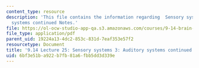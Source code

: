 ```yaml
---
content_type: resource
description: 'This file contains the information regarding  Sensory systems 3: Auditory
  systems continued Notes.'
file: https://ol-ocw-studio-app-qa.s3.amazonaws.com/courses/9-14-brain-structure-and-its-origins-spring-2014/6bf3e51ba922b7fb81a6fbb5dd3d339e_MIT9_14S14_Lecture25.pdf
file_type: application/pdf
parent_uid: 19224a13-4dc2-853c-831d-7eaf353e57f2
resourcetype: Document
title: '9.14 Lecture 25: Sensory systems 3: Auditory systems continued Notes.'
uid: 6bf3e51b-a922-b7fb-81a6-fbb5dd3d339e
---
```

